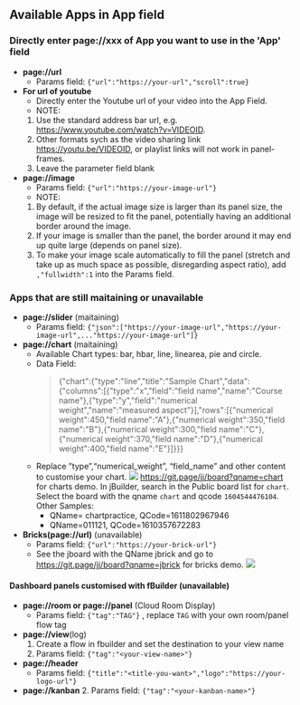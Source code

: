 ## Available Apps in App field 
### Directly enter page://xxx of App you want to use in the 'App' field 
  - **page://url** 
    * Params field: `{"url":"https://your-url","scroll":true}` 
  - **For url of youtube**
     - Directly enter the Youtube url of your video into the App Field.<br>
     - NOTE:
      1. Use the standard address bar url, e.g. https://www.youtube.com/watch?v=VIDEOID.
      2. Other formats sych as the video sharing link https://youtu.be/VIDEOID, or playlist links will not work in panel-frames. 
      3. Leave the parameter field blank
  - **page://image**
    * Params field: `{"url":"https://your-image-url"}`
     - NOTE: 
      1. By default, if the actual image size is larger than its panel size, the image will be resized to fit the panel, potentially having an additional border around the image. 
      2. If your image is smaller than the panel, the border around it may end up quite large (depends on panel size). 
      3. To make your image scale automatically to fill the panel (stretch and take up as much space as possible, disregarding aspect ratio), add `,"fullwidth":1` into the Params field. 
### Apps that are still maitaining or unavailable
- **page://slider** (maitaining)
    * Params field: `{"json":["https://your-image-url","https://your-image-url",..."https://your-image-url"]}` 
- **page://chart** (maitaining)
    * Available Chart types: bar, hbar, line, linearea, pie and circle. 
    * Data Field: 
       > {"chart":{"type":"line","title":"Sample Chart","data":{"columns":[{"type":"x","field":"field name","name":"Course name"},{"type":"y","field":"numerical weight","name":"measured aspect"}],"rows":[{"numerical weight":450,"field name":"A"},{"numerical weight":350,"field name":"B"},{"numerical weight":300,"field name":"C"},{"numerical weight":370,"field name":"D"},{"numerical weight":400,"field name":"E"}]}}}
    * Replace ”type”,“numerical_weight”, “field_name” and other content to customise your chart.
       ![](https://i.imgur.com/Rht0Sxn.png)
       https://git.page/jj/board?qname=chart for charts demo. In jBuilder, search in the Public board list for `chart`. Select the board with the qname `chart` and qcode `1604544476104`.
       Other Samples:
       - QName= chartpractice, QCode=1611802967946
       - QName=011121, QCode=1610357672283
- **Bricks(page://url)** (unavailable)
    * Params field: `{"url":"https://your-brick-url"}` 
    * See the jboard with the QName jbrick and go to https://git.page/jj/board?qname=jbrick for bricks demo.
    ![](https://i.imgur.com/xXEWyUx.png)
    
    
 #### Dashboard panels customised with fBuilder (unavailable)
  - **page://room or page://panel** (Cloud Room Display)
    * Params field: `{"tag":"TAG"}` , replace `TAG` with your own room/panel flow tag
  - **page://view**(log)
    1. Create a flow in fbuilder and set the destination to your view name 
    2. Params field: `{"tag":"<your-view-name>"}`
  - **page://header** 
    *  Params field: `{"title":"<title-you-want>","logo":"https://your-logo-url"}`
  - **page://kanban**
    2. Params field: `{"tag":"<your-kanban-name>"}` 
